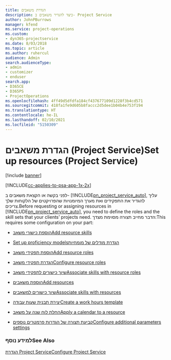 ```yaml
---
title: הגדרת משאבים
description: כיצד להגדיר משאבים ב- Project Service
author: JohnPBurrows
manager: kfend
ms.service: project-operations
ms.custom:
- dyn365-projectservice
ms.date: 8/03/2018
ms.topic: article
ms.author: ruhercul
audience: Admin
search.audienceType:
- admin
- customizer
- enduser
search.app:
- D365CE
- D365PS
- ProjectOperations
ms.openlocfilehash: 4ff49d5dfdfa184cf437677109d1228f3b4cd571
ms.sourcegitcommit: 418fa1fe9d605b8faccc2d5dee1b04b4e753f194
ms.translationtype: HT
ms.contentlocale: he-IL
ms.lasthandoff: 02/10/2021
ms.locfileid: "5150309"
---
```

# <a name="set-up-resources-project-service"></a><span data-ttu-id="24266-103">הגדרת משאבים (Project Service)</span><span class="sxs-lookup"><span data-stu-id="24266-103">Set up resources (Project Service)</span></span>

[!include [banner](../includes/psa-now-project-operations.md)]

[!INCLUDE[cc-applies-to-psa-app-1x-2x](../includes/cc-applies-to-psa-app-1x-2x.md)]

<span data-ttu-id="24266-104">לפני בקשה או הקצאת משאבים ב- [!INCLUDE[pn_project_service_auto](../includes/pn-project-service-auto.md)], עליך להגדיר את התפקידים ואת מערך המיומנויות שהפרויקטים של הלקוחות שלך צריכים.</span><span class="sxs-lookup"><span data-stu-id="24266-104">Before requesting or assigning resources in [!INCLUDE[pn_project_service_auto](../includes/pn-project-service-auto.md)], you need to define the roles and the skill sets that your clients’ projects need.</span></span> <span data-ttu-id="24266-105">הדבר מחייב תצורה מסוימת מצדך:</span><span class="sxs-lookup"><span data-stu-id="24266-105">This requires some configuration on your part:</span></span>  
  
-   [<span data-ttu-id="24266-106">הוספת כישורי משאב</span><span class="sxs-lookup"><span data-stu-id="24266-106">Add resource skills</span></span>](../psa/add-resource-skills.md)  
  
-   [<span data-ttu-id="24266-107">‏‫‏‫הגדרת מודלים של מומחיות</span><span class="sxs-lookup"><span data-stu-id="24266-107">Set up proficiency models</span></span>](../psa/set-up-proficiency-models.md)  
  
-   [<span data-ttu-id="24266-108">הוספת תפקידי משאב</span><span class="sxs-lookup"><span data-stu-id="24266-108">Add resource roles</span></span>](../psa/add-resource-roles.md)  
  
-   [<span data-ttu-id="24266-109">הגדרת תפקידי משאב</span><span class="sxs-lookup"><span data-stu-id="24266-109">Configure resource roles</span></span>](../psa/configure-resource-roles.md)  
  
-   [<span data-ttu-id="24266-110">שיוך כישורים לתפקידי משאב</span><span class="sxs-lookup"><span data-stu-id="24266-110">Associate skills with resource roles</span></span>](../psa/associate-skills-with-resource-roles.md)  
  
-   [<span data-ttu-id="24266-111">הוספת משאבים</span><span class="sxs-lookup"><span data-stu-id="24266-111">Add resources</span></span>](../psa/add-resources.md)  
  
-   [<span data-ttu-id="24266-112">שיוך כישורים למשאבים</span><span class="sxs-lookup"><span data-stu-id="24266-112">Associate skills with resources</span></span>](../psa/associate-skills-with-resources.md)  
  
-   [<span data-ttu-id="24266-113">יצירת תבנית שעות עבודה</span><span class="sxs-lookup"><span data-stu-id="24266-113">Create a work hours template</span></span>](../psa/create-work-hours-template.md)  
  
-   [<span data-ttu-id="24266-114">החלת לוח שנה על משאב</span><span class="sxs-lookup"><span data-stu-id="24266-114">Apply a calendar to a resource</span></span>](../psa/apply-calendar-resource.md)  
  
-   [<span data-ttu-id="24266-115">קביעת תצורה של הגדרות פרמטרים נוספים</span><span class="sxs-lookup"><span data-stu-id="24266-115">Configure additional parameters settings</span></span>](../psa/configure-additional-parameters-settings.md)  
  
### <a name="see-also"></a><span data-ttu-id="24266-116">למידע נוסף</span><span class="sxs-lookup"><span data-stu-id="24266-116">See Also</span></span>  
 [<span data-ttu-id="24266-117">הגדרת Project Service</span><span class="sxs-lookup"><span data-stu-id="24266-117">Configure Project Service</span></span>](../psa/configure.md)
